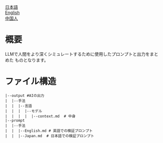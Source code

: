 [日本語](https://github.com/Yukkurisiteikitai/Roleplay-human/blob/main/docs/README-JP.md)  
[English](https://github.com/Yukkurisiteikitai/Roleplay-human/blob/main/docs/README-EN.md)  
[中国人](https://github.com/Yukkurisiteikitai/Roleplay-human/blob/main/docs/README-zh-CHN.md)  

# 概要
LLMで人間をより深くシミュレートするために使用したプロンプトと出力をまとめた
ものとなります。


# ファイル構造
```
|--output #AIの出力
|  |--手法
|  |  |--言語
|  |  |  |--モデル
|  |  |  |  |--context.md  # 中身
|--prompt
|  |--手法
|  |  |--English.md # 英語での検証プロンプト
|  |  |--Japan.md  # 日本語での検証プロンプト
```